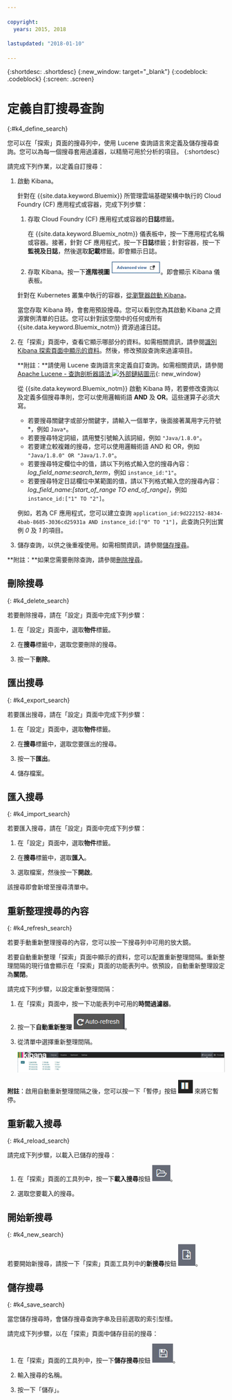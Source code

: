 ```yaml
---

copyright:
  years: 2015, 2018

lastupdated: "2018-01-10"

---
```


{:shortdesc: .shortdesc}
{:new_window: target="_blank"}
{:codeblock: .codeblock}
{:screen: .screen}

# 定義自訂搜尋查詢
{:#k4_define_search}

您可以在「探索」頁面的搜尋列中，使用 Lucene 查詢語言來定義及儲存搜尋查詢。您可以為每一個搜尋套用過濾器，以精簡可用於分析的項目。
{:shortdesc}

請完成下列作業，以定義自訂搜尋：

1. 啟動 Kibana。

    針對在 {{site.data.keyword.Bluemix}} 所管理雲端基礎架構中執行的 Cloud Foundry (CF) 應用程式或容器，完成下列步驟：
    
    1. 存取 Cloud Foundry (CF) 應用程式或容器的**日誌**標籤。 

        在 {{site.data.keyword.Bluemix_notm}} 儀表板中，按一下應用程式名稱或容器。接著，針對 CF 應用程式，按一下**日誌**標籤；針對容器，按一下**監視及日誌**，然後選取**記載**標籤。即會顯示日誌。

    2. 存取 Kibana。按一下**進階視圖** ![「進階視圖」鏈結](images/logging_advanced_view.jpg "「進階視圖」鏈結")。即會顯示 Kibana 儀表板。
    
    針對在 Kubernetes 叢集中執行的容器，[從瀏覽器啟動 Kibana](k4_launch.html#launch_Kibana_from_browser)。 
    
    當您存取 Kibana 時，會套用預設搜尋。您可以看到您為其啟動 Kibana 之資源實例清單的日誌。您可以針對該空間中的任何或所有 {{site.data.keyword.Bluemix_notm}} 資源過濾日誌。

2. 在「探索」頁面中，查看它顯示哪部分的資料。如需相關資訊，請參閱[識別 Kibana 探索頁面中顯示的資料](logging_kibana_analize_logs_interactively.html#k4_identify_data)。然後，修改預設查詢來過濾項目。

    **附註：**請使用 Lucene 查詢語言來定義自訂查詢。如需相關資訊，請參閱 [Apache Lucene - 查詢剖析器語法 ![外部鏈結圖示](../../../icons/launch-glyph.svg "外部鏈結圖示")](https://lucene.apache.org/core/2_9_4/queryparsersyntax.html){: new_window}
    
    從 {{site.data.keyword.Bluemix_notm}} 啟動 Kibana 時，若要修改查詢以及定義多個搜尋準則，您可以使用邏輯術語 **AND** 及 **OR**。這些運算子必須大寫。    
    
    * 若要搜尋關鍵字或部分關鍵字，請輸入一個單字，後面接著萬用字元符號 \*，例如 `Java*`。 
    * 若要搜尋特定詞組，請用雙引號輸入該詞組，例如 `"Java/1.8.0"`。
    * 若要建立較複雜的搜尋，您可以使用邏輯術語 AND 和 OR，例如 `"Java/1.8.0" OR "Java/1.7.0"`。
    * 若要搜尋特定欄位中的值，請以下列格式輸入您的搜尋內容：*log_field_name:search_term*，例如 `instance_id:"1"`。
    * 若要搜尋特定日誌欄位中某範圍的值，請以下列格式輸入您的搜尋內容：*log_field_name:[start_of_range TO end_of_range]*，例如 `instance_id:["1" TO "2"]`。

     例如，若為 CF 應用程式，您可以建立查詢 `application_id:9d222152-8834-4bab-8685-3036cd25931a AND instance_id:["0" TO "1"]`，此查詢只列出實例 *0* 及 *1* 的項目。 

3. 儲存查詢，以供之後重複使用。如需相關資訊，請參閱[儲存搜尋](logging_kibana_filtering_logs.html#k4_save_search)。 

**附註：**如果您需要刪除查詢，請參閱[刪除搜尋](logging_kibana_filtering_logs.html#k4_delete_search)。



## 刪除搜尋
{: #k4_delete_search}

若要刪除搜尋，請在「設定」頁面中完成下列步驟：

1. 在「設定」頁面中，選取**物件**標籤。

2. 在**搜尋**標籤中，選取您要刪除的搜尋。

3. 按一下**刪除**。


## 匯出搜尋
{: #k4_export_search}

若要匯出搜尋，請在「設定」頁面中完成下列步驟：

1. 在「設定」頁面中，選取**物件**標籤。

2. 在**搜尋**標籤中，選取您要匯出的搜尋。

3. 按一下**匯出**。

4. 儲存檔案。

 
## 匯入搜尋
{: #k4_import_search}

若要匯入搜尋，請在「設定」頁面中完成下列步驟：

1. 在「設定」頁面中，選取**物件**標籤。

2. 在**搜尋**標籤中，選取**匯入**。

3. 選取檔案，然後按一下**開啟**。

該搜尋即會新增至搜尋清單中。

## 重新整理搜尋的內容
{: #k4_refresh_search}

若要手動重新整理搜尋的內容，您可以按一下搜尋列中可用的放大鏡。 

若要自動重新整理「探索」頁面中顯示的資料，您可以配置重新整理間隔。重新整理間隔的現行值會顯示在「探索」頁面的功能表列中。依預設，自動重新整理設定為**關閉**。

請完成下列步驟，以設定重新整理間隔：

1. 在「探索」頁面中，按一下功能表列中可用的**時間過濾器**。

2. 按一下**自動重新整理** ![自動重新整理](images/k4_auto_refresh_icon.jpg "自動重新整理")。

3. 從清單中選擇重新整理間隔。 

    ![重新整理間隔選項](images/k4_change_autorefresh.jpg "重新整理間隔選項")


**附註**：啟用自動重新整理間隔之後，您可以按一下「暫停」按鈕 ![暫停](images/k4_auto_refresh_pause_icon.jpg "暫停") 來將它暫停。


## 重新載入搜尋
{: #k4_reload_search}

請完成下列步驟，以載入已儲存的搜尋：

1. 在「探索」頁面的工具列中，按一下**載入搜尋**按鈕 ![載入搜尋](images/k4_load_icon.jpg "載入搜尋")。

2. 選取您要載入的搜尋。 

## 開始新搜尋
{: #k4_new_search}

若要開始新搜尋，請按一下「探索」頁面工具列中的**新搜尋**按鈕 ![新搜尋](images/k4_new_search_icon.jpg "新搜尋")。

## 儲存搜尋 
{: #k4_save_search}

當您儲存搜尋時，會儲存搜尋查詢字串及目前選取的索引型樣。

請完成下列步驟，以在「探索」頁面中儲存目前的搜尋：

1. 在「探索」頁面的工具列中，按一下**儲存搜尋**按鈕 ![儲存搜尋](images/k4_save_search_icon.jpg "儲存搜尋")。

2. 輸入搜尋的名稱。

3. 按一下「儲存」。 
